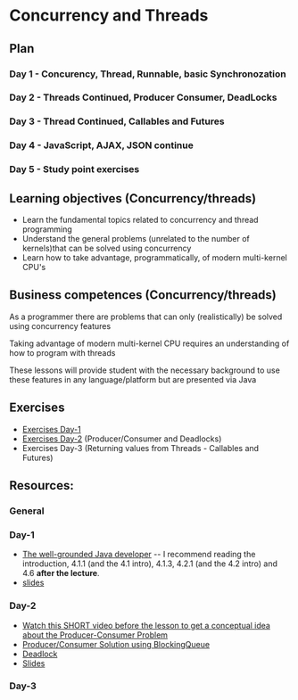 # Concurrency and Threads

## Plan

### Day 1 - Concurency, Thread, Runnable, basic Synchronozation

### Day 2 - Threads Continued, Producer Consumer, DeadLocks

### Day 3 - Thread Continued, Callables and Futures

### Day 4 - JavaScript, AJAX, JSON continue

### Day 5 - Study point exercises

## Learning objectives (Concurrency/threads)
- Learn the fundamental topics related to concurrency and thread programming
- Understand the general problems (unrelated to the number of kernels)that can be solved using concurrency
- Learn how to take advantage, programmatically, of modern multi-kernel CPU's

## Business competences (Concurrency/threads)

As a programmer there are problems that can only (realistically) be solved using concurrency features

Taking advantage of modern multi-kernel CPU requires an understanding of how to program with threads

These lessons will provide student with the necessary background to use these features in any language/platform but are presented via Java


## Exercises 
- [Exercises Day-1](https://docs.google.com/document/d/1zezTIruAiSkhhNCRHJh4EYOcf_mgMblGs6U_XmQ3vp4/edit?usp=sharing)
- [Exercises Day-2](https://docs.google.com/document/d/1A3rBzbbppVZKx-YrGJKWdgsWKs8xNrTR2BeG7zVu6hg/edit?usp=sharing) (Producer/Consumer and Deadlocks)
- Exercises Day-3 (Returning values from Threads - Callables and Futures)

## Resources: 

### General

### Day-1

* [The well-grounded Java developer](https://manning-content.s3.amazonaws.com/download/e/15b9513-9763-41e7-9178-5cded4d02996/TWGJD_sample_ch04.pdf) -- I recommend reading the introduction, 4.1.1 (and the 4.1 intro), 4.1.3, 4.2.1 (and the 4.2 intro) and 4.6 **after the lecture**.
* [slides](https://docs.google.com/presentation/d/1BInXQP497r0TLDH7xUP7Oc06LcHXHkU58IocN-g3djo/edit?usp=sharing)


### Day-2

- [Watch this SHORT video before the lesson to get a conceptual idea about the Producer-Consumer Problem](https://www.youtube.com/watch?v=VXJSJ6c3ZIs)
- [Producer/Consumer Solution using BlockingQueue](http://www.java67.com/2015/12/producer-consumer-solution-using-blocking-queue-java.html)
- [Deadlock](https://en.wikipedia.org/wiki/Deadlock)
- [Slides](https://docs.google.com/presentation/d/1GVBy3TSMdaFfSZphN79utRxk1koPO8i9NuNoCX3lKNs/edit?usp=sharing)

### Day-3
